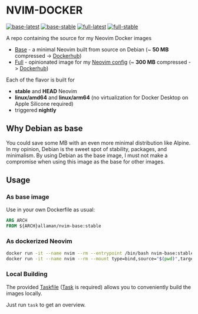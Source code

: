 # NVIM-DOCKER

[![base-latest](https://github.com/Allaman/nvim-docker/actions/workflows/base-latest.yml/badge.svg)](https://github.com/Allaman/nvim-docker/actions/workflows/base-latest.yml)
[![base-stable](https://github.com/Allaman/nvim-docker/actions/workflows/base-stable.yml/badge.svg)](https://github.com/Allaman/nvim-docker/actions/workflows/base-stable.yml)
[![full-latest](https://github.com/Allaman/nvim-docker/actions/workflows/full-latest.yml/badge.svg)](https://github.com/Allaman/nvim-docker/actions/workflows/full-latest.yml)
[![full-stable](https://github.com/Allaman/nvim-docker/actions/workflows/full-stable.yml/badge.svg)](https://github.com/Allaman/nvim-docker/actions/workflows/full-stable.yml)

A repo containing the source for my Neovim Docker images

- [Base](./base) - a minimal Neovim built from source on Debian (~ **50 MB** compressed -> [Dockerhub](https://hub.docker.com/r/allaman/nvim-base))
- [Full](.full) - opinionated image for my [Neovim config](https://github.com/Allaman/nvim/) (~ **300 MB** compressed -> [Dockerhub](https://hub.docker.com/r/allaman/nvim-full))

Each of the flavor is built for

- **stable** and **HEAD** Neovim
- **linux/amd64** and **linux/arm64** (no virtualization for Docker Desktop on Apple Silicone required)
- triggered **nightly**

## Why Debian as base

You could save some MB with an even more minimal distribution like Alpine. In my opinion, Debian is the sweet spot of stability, packages, and minimalism.
By using Debian as the base image, I must not make a compromise when using this image as the base for other images.

## Usage

### As base image

Use in your own Dockerfile as usual:

```Dockerfile
ARG ARCH
FROM ${ARCH}allaman/nvim-base:stable
```

### As dockerized Neovim

```sh
docker run -it --name nvim --rm --entrypoint /bin/bash nvim-base:stable
docker run -it --name nvim --rm --mount type=bind,source="$(pwd)",target=/home/nvim/work nvim-full:stable
```

### Local Building

The provided [Taskfile](./Taskfile.yml) ([Task](https://taskfile.dev/) is required) allows you to conveniently build the images locally.

Just run `task` to get an overview.
